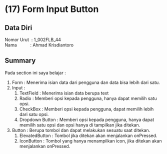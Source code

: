 # (17) Form Input Button 

## Data Diri
Nomor Urut &nbsp;: 1_002FLB_44 <br>
Nama &emsp;&emsp;&ensp;&nbsp;: Ahmad Krisdiantoro

## Summary
Pada section ini saya belajar : 
1. Form : Menerima isian data dari pengguna dan data bisa lebih dari satu.
2. Input : 
    1. TextField : Menerima isian data berupa text
    2. Radio : Memberi opsi kepada pengguna, hanya dapat memilih satu opsi.
    3. CheckBox : Memberi opsi kepada pengguna, dapat memilih lebih dari satu opsi.
    4. Dropdown Button : Memberi opsi kepada pengguna, hanya dapat memilih satu opsi dan opsi hanya di tampilkan jika ditekan.
3. Button : Berupa tombol dan dapat melakukan sesuatu saat ditekan.
    1. ElevatedButton : Tombol jika ditekan akan menjalankan onPressed.
    2. IconButton : Tombol yang hanya menampilkan icon, jika ditekan akan menjalankan onPressed.
